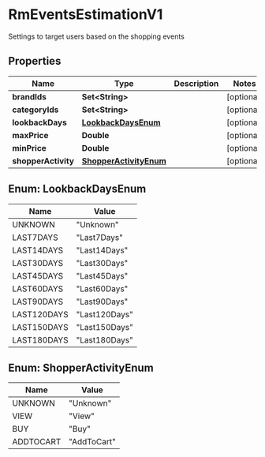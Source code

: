 

# RmEventsEstimationV1

Settings to target users based on the shopping events

## Properties

| Name | Type | Description | Notes |
|------------ | ------------- | ------------- | -------------|
|**brandIds** | **Set&lt;String&gt;** |  |  [optional] |
|**categoryIds** | **Set&lt;String&gt;** |  |  [optional] |
|**lookbackDays** | [**LookbackDaysEnum**](#LookbackDaysEnum) |  |  [optional] |
|**maxPrice** | **Double** |  |  [optional] |
|**minPrice** | **Double** |  |  [optional] |
|**shopperActivity** | [**ShopperActivityEnum**](#ShopperActivityEnum) |  |  [optional] |



## Enum: LookbackDaysEnum

| Name | Value |
|---- | -----|
| UNKNOWN | &quot;Unknown&quot; |
| LAST7DAYS | &quot;Last7Days&quot; |
| LAST14DAYS | &quot;Last14Days&quot; |
| LAST30DAYS | &quot;Last30Days&quot; |
| LAST45DAYS | &quot;Last45Days&quot; |
| LAST60DAYS | &quot;Last60Days&quot; |
| LAST90DAYS | &quot;Last90Days&quot; |
| LAST120DAYS | &quot;Last120Days&quot; |
| LAST150DAYS | &quot;Last150Days&quot; |
| LAST180DAYS | &quot;Last180Days&quot; |



## Enum: ShopperActivityEnum

| Name | Value |
|---- | -----|
| UNKNOWN | &quot;Unknown&quot; |
| VIEW | &quot;View&quot; |
| BUY | &quot;Buy&quot; |
| ADDTOCART | &quot;AddToCart&quot; |



